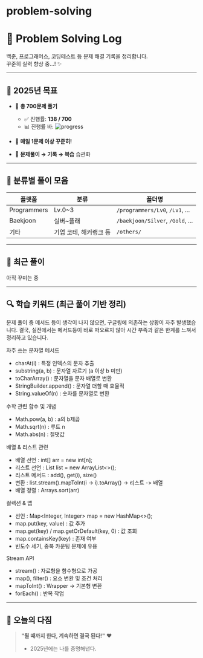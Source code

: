 # problem-solving

# 🌱 Problem Solving Log

백준, 프로그래머스, 코딩테스트 등 문제 해결 기록을 정리합니다.  
꾸준히 실력 향상 중...! ✨

---

## 🎯 2025년 목표

- 📌 **총 700문제 풀기**
  - ✅ 진행률: **138 / 700**
  - 📊 진행률 바: ![progress](https://progress-bar.dev/123/?scale=700&title=Progress&width=400)

- 📆 **매일 1문제 이상 꾸준히!**
- 🧠 **문제풀이 → 기록 → 복습** 습관화

---

## 📂 분류별 풀이 모음

| 플랫폼 | 분류 | 폴더명 |
|--------|------|--------|
| Programmers | Lv.0~3 | `/programmers/Lv0`, `/Lv1`, ... |
| Baekjoon | 실버~플래 | `/baekjoon/Silver`, `/Gold`, ... |
| 기타 | 기업 코테, 해커랭크 등 | `/others/` |

---

## 📝 최근 풀이

아직 꾸미는 중 

---

## 🔍 학습 키워드 (최근 풀이 기반 정리)
문제 풀이 중 메서드 등이 생각이 나지 않으면, 구글링에 의존하는 상황이 자주 발생했습니다.
결국, 실전에서는 메서드등이 바로 떠오르지 않아 시간 부족과 같은 한계를 느껴서 정리하고 있습니다. 

자주 쓰는 문자열 메서드
- charAt(i) : 특정 인덱스의 문자 추출
- substring(a, b) : 문자열 자르기 (a 이상 b 미만)
- toCharArray() : 문자열을 문자 배열로 변환
- StringBuilder.append() : 문자열 더할 때 효율적
- String.valueOf(n) : 숫자를 문자열로 변환

수학 관련 함수 및 개념 
- Math.pow(a, b) : a의 b제곱
- Math.sqrt(n) : 루트 n
- Math.abs(n) : 절댓값

배열 & 리스트 관련
- 배열 선언 : int[] arr = new int[n];
- 리스트 선언 : List<Integer> list = new ArrayList<>();
- 리스트 메서드 : add(), get(i), size()
- 변환 : list.stream().mapToInt(i -> i).toArray() -> 리스트 -> 배열
- 배열 정렬 : Arrays.sort(arr)

컬렉션 & 맵 
- 선언 : Map<Integer, Integer> map = new HashMap<>();
- map.put(key, value) : 값 추가
- map.get(key) / map.getOrDefault(key, 0) : 값 조회
- map.containsKey(key) : 존재 여부
- 빈도수 세기, 중복 카운팅 문제에 유용

Stream API 
- stream() : 자료형을 함수형으로 가공
- map(), filter() : 요소 변환 및 조건 처리
- mapToInt() : Wrapper -> 기본형 변환
- forEach() : 반복 작업


---

## 💬 오늘의 다짐

> **"될 때까지 한다, 계속하면 결국 된다!"** ❤️  
> - 2025년에는 나를 증명해낸다.
